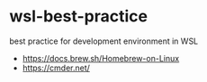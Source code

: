 # wsl-best-practice
best practice for development environment in WSL
* https://docs.brew.sh/Homebrew-on-Linux
* https://cmder.net/
